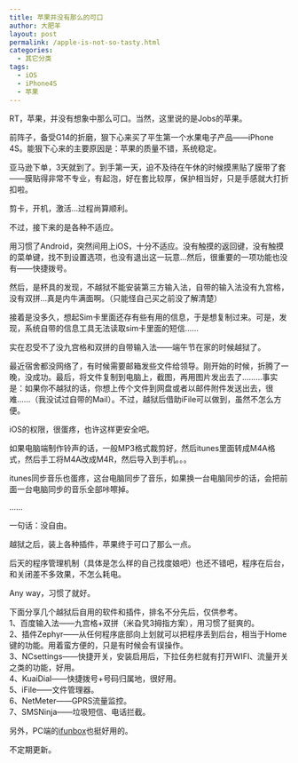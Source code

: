 ```yaml
---
title: 苹果并没有那么的可口
author: 大肥羊
layout: post
permalink: /apple-is-not-so-tasty.html
categories:
  - 其它分类
tags:
  - iOS
  - iPhone4S
  - 苹果
---
```

RT，苹果，并没有想象中那么可口。当然，这里说的是Jobs的苹果。

前阵子，备受G14的折磨，狠下心来买了平生第一个水果电子产品——iPhone 4S。能狠下心来的主要原因是：苹果的质量不错，系统稳定。  


  
亚马逊下单，3天就到了。到手第一天，迫不及待在午休的时候摸黑贴了膜带了套——膜贴得非常不专业，有起泡，好在套比较厚，保护相当好，只是手感就大打折扣啦。

剪卡，开机，激活…过程尚算顺利。

不过，接下来的是各种不适应。

用习惯了Android，突然间用上iOS，十分不适应。没有触摸的返回键，没有触摸的菜单键，找不到设置选项，也没有退出这一玩意…然后，很重要的一项功能也没有——快捷拨号。

然后，是杯具的发现，不越狱不能安装第三方输入法，自带的输入法没有九宫格，没有双拼…真是内牛满面啊。（只能怪自己买之前没了解清楚）

接着是没多久，想起Sim卡里面还存有些有用的信息，于是想复制过来。可是，发现，系统自带的信息工具无法读取sim卡里面的短信……

实在忍受不了没九宫格和双拼的自带输入法——端午节在家的时候越狱了。

最近宿舍都没网络了，有时候需要邮箱发些文件给领导。刚开始的时候，折腾了一晚，没成功。最后，将文件复制到电脑上，截图，再用图片发出去了………事实是：如果你不越狱的话，你想上传个文件到网盘或者以邮件附件发送出去，很难……（我没试过自带的Mail）。不过，越狱后借助iFile可以做到，虽然不怎么方便。

iOS的权限，很蛋疼，也许这样更安全吧。

如果电脑端制作铃声的话，一般MP3格式裁剪好，然后itunes里面转成M4A格式，然后手工将M4A改成M4R，然后导入到手机。。。

itunes同步音乐也蛋疼，这台电脑同步了音乐，如果换一台电脑同步的话，会把前面一台电脑同步的音乐全部咔嚓掉。

……

一句话：没自由。

越狱之后，装上各种插件，苹果终于可口了那么一点。

后天的程序管理机制（具体是怎么样的自己找度娘吧）也还不错吧，程序在后台，和关闭差不多效果，不怎么耗电。

Any way，习惯了就好。

下面分享几个越狱后自用的软件和插件，排名不分先后，仅供参考。  
1、百度输入法——九宫格+双拼（米旮旯3拇指方案），用习惯了挺爽的。  
2、插件Zephyr——从任何程序底部向上划就可以把程序丢到后台，相当于Home键的功能。用着蛮方便的，只是有时候会有误操作。  
3、NCsettings——快捷开关，安装启用后，下拉任务栏就有打开WIFI、流量开关之类的功能，好用。  
4、KuaiDial——快捷拨号+号码归属地，很好用。  
5、iFile——文件管理器。  
6、NetMeter——GPRS流量监控。  
7、SMSNinja——垃圾短信、电话拦截。

另外，PC端的<a rel="external nofollow" href="http://www.i-funbox.com/cn/" title="ifunbox中文绿色版" target="_blank">ifunbox</a>也挺好用的。

不定期更新。